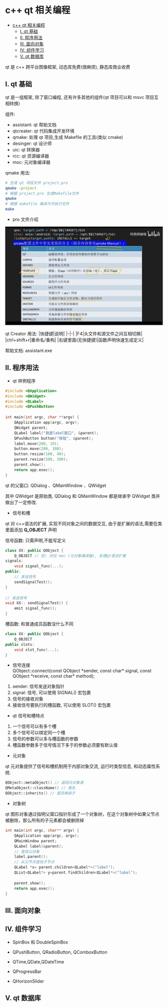 # c++ qt 相关编程

- [c++ qt 相关编程](#c-qt-相关编程)
  - [I. qt 基础](#i-qt-基础)
  - [II. 程序用法](#ii-程序用法)
  - [III. 面向对象](#iii-面向对象)
  - [IV. 组件学习](#iv-组件学习)
  - [V. qt 数据库](#v-qt-数据库)

qt 是 c++ 跨平台图像框架, 动态库免费(很麻烦), 静态库商业收费

## I. qt 基础

qt 是一组框架, 除了窗口编程, 还有许多其他的组件(qt 项目可以和 msvc 项目互相转换)

组件:

- assistant: qt 帮助文档
- qtcreater: qt 代码集成开发环境
- qmake: 处理 qt 项目,生成 Makefile 的工具(类似 cmake)
- desinger: qt 设计师
- uic: qt 转换器
- rcc: qt 资源编译器
- moc: 元对象编译器

qmake 用法:

```bash
# 生成 qt 项目文件 project.pro
qmake -project
# 根据 project.pro 生成Makefile文件
qmake
# 根据 makefile 编译为可执行文件
make
```

- pro 文件介绍

![pro介绍](../img/c++/qt/Screenshot_2023-07-31-21-35-31-130_tv.danmaku.bil.jpg)

qt Creator 用法:
|快捷键|说明|
|-|-|
|F4|头文件和源文件之间互相切换|
|ctrl+shift+r|重命名/重构|
|右键里面(无快捷键)|函数声明快速生成定义|

帮助文档: assistant.exe

## II. 程序用法

- qt 样例程序

```c++
#include <QApplication>
#include <QWidget>
#include <QLabel>
#include <QPushButton>

int main(int argc, char **argv) {
    QApplication app(argc, argv);
    QWidget parent;
    QLabel label("我是label窗口", &parent);
    QPushButton button("按钮", &parent);
    label.move(200, 10);
    button.move(200, 100);
    button.resize(100, 40);
    parent.resize(500, 300);
    parent.show();
    return app.exec();
}
```

qt 的父窗口: QDialog 、QMainWindow 、QWidget

其中 QWidget 是原始类, QDialog 和 QMainWindow 都是继承字 QWidget 类并做出了一定修改.

- 信号和槽

qt 对 c++语法的扩展, 实现不同对象之间的数据交互, 由于是扩展的语法,需要在类里面添加 **Q_OBJECT** 声明

信号函数: 只需声明,不能写定义

```c++
class XX: public QObject {
    Q_OBJECT // 宏: 对应 moc (元对象编译器), 处理qt语法扩展
signals:
    void signal_func(...);
public:
    // 发送信号
    sendSignalTest();
}

// 发送信号
void XX:: sendSignalTest() {
    emit signal_func();
}
```

槽函数: 和普通成员函数没什么不同

```c++
class XX: public QObject {
    Q_OBJECT
public slots:
    void slot_func(...);
}
```

- 信号连接  
  QObject::connect(const QObject \*sender, const char\* signal,
  const QObject \*receive, const char\* method);

1. sender: 信号发送对象指针
2. signal: 信号, 可以使用 SIGNAL() 宏包裹
3. 信号的接收对象
4. 接收信号要执行的槽函数, 可以使用 SLOT() 宏包裹

- qt 信号和槽特点

1. 一个信号可以有多个槽
2. 多个信号可以绑定同一个槽
3. 信号的参数可以多与槽函数的参数
4. 槽函数参数多于信号情况下多于的参数必须要有默认值

- 元对象

qt 元对象提供了信号和槽机制用于内部对象交流, 运行时类型信息, 和动态属性系统.

```cpp
QObject::metaObject() // 返回元对象类
QMetaObject::className() // 类名
QObject::inherits() // 是否继承于
```

- 对象树

qt 图形对象通过指明父窗口指针形成了一个对象树，在这个对象树中如果父节点被删除，那么所有的子元素都会被删除掉

```c++
int main(int argc, char** argv) {
    QApplication app(argc, argv);
    QMainWindow parent;
    QLabel label(&parent);
    // 查找父对象
    label.parent();
    // 从父节点查找子节点
    QLabel *x= parent.children<QLabel*>("label");
    QList<QLabel*> y=parent.findChildren<QLabel*>("label");

    parent.show();
    return app.exec();
}
```

## III. 面向对象

## IV. 组件学习

- SpinBox 和 DoubleSpinBox

- QPushButton, QRadioButton, QComboxButton

- QTime,QDate,QDateTime

- QProgressBar

- QHorizonSlider

## V. qt 数据库
